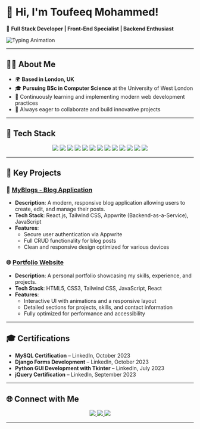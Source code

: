 # 👋 Hi, I'm Toufeeq Mohammed!  

🚀 **Full Stack Developer | Front-End Specialist | Backend Enthusiast**  

![Typing Animation](https://readme-typing-svg.herokuapp.com?font=Fira+Code&size=22&duration=4000&pause=500&color=F77B00&vCenter=true&width=500&lines=Creating+Impactful+Web+Applications;Specialist+in+React+%26+Django;Passionate+Problem-Solver)

---

## 🧑‍💻 About Me  

- 🌍 **Based in London, UK**  
- 🎓 **Pursuing BSc in Computer Science** at the University of West London  
- 🌱 Continuously learning and implementing modern web development practices  
- 💬 Always eager to collaborate and build innovative projects  

---

## 🚀 Tech Stack  

<p align="center">
  <!-- Frontend -->
  <img src="https://img.shields.io/badge/HTML5-E34F26?style=for-the-badge&logo=html5&logoColor=white" />
  <img src="https://img.shields.io/badge/CSS3-1572B6?style=for-the-badge&logo=css3&logoColor=white" />
  <img src="https://img.shields.io/badge/JavaScript-F7DF1E?style=for-the-badge&logo=javascript&logoColor=black" />
  <img src="https://img.shields.io/badge/React-61DAFB?style=for-the-badge&logo=react&logoColor=black" />
  <img src="https://img.shields.io/badge/TypeScript-3178C6?style=for-the-badge&logo=typescript&logoColor=white" />
  <img src="https://img.shields.io/badge/Tailwind_CSS-06B6D4?style=for-the-badge&logo=tailwind-css&logoColor=white" />
  
  <!-- Backend -->
  <img src="https://img.shields.io/badge/Python-3776AB?style=for-the-badge&logo=python&logoColor=white" />
  <img src="https://img.shields.io/badge/Django-092E20?style=for-the-badge&logo=django&logoColor=white" />
  <img src="https://img.shields.io/badge/REST_API-FF6F61?style=for-the-badge&logo=api&logoColor=white" />
  
  <!-- Database -->
  <img src="https://img.shields.io/badge/MySQL-4479A1?style=for-the-badge&logo=mysql&logoColor=white" />
  <img src="https://img.shields.io/badge/MongoDB-47A248?style=for-the-badge&logo=mongodb&logoColor=white" />
  
  <!-- Tools -->
  <img src="https://img.shields.io/badge/Git-F05032?style=for-the-badge&logo=git&logoColor=white" />
  <img src="https://img.shields.io/badge/Figma-F24E1E?style=for-the-badge&logo=figma&logoColor=white" />
</p>

---

## 🌟 Key Projects  

### 📝 **[MyBlogs - Blog Application](https://toufeeqblogs.info)**  
- **Description**: A modern, responsive blog application allowing users to create, edit, and manage their posts.  
- **Tech Stack**: React.js, Tailwind CSS, Appwrite (Backend-as-a-Service), JavaScript  
- **Features**:  
  - Secure user authentication via Appwrite  
  - Full CRUD functionality for blog posts  
  - Clean and responsive design optimized for various devices  

### 🌐 **[Portfolio Website](https://thetoufeeq.com)**  
- **Description**: A personal portfolio showcasing my skills, experience, and projects.  
- **Tech Stack**: HTML5, CSS3, Tailwind CSS, JavaScript, React 
- **Features**:  
  - Interactive UI with animations and a responsive layout  
  - Detailed sections for projects, skills, and contact information  
  - Fully optimized for performance and accessibility  

---

## 🎓 Certifications  

- **MySQL Certification** – LinkedIn, October 2023  
- **Django Forms Development** – LinkedIn, October 2023  
- **Python GUI Development with Tkinter** – LinkedIn, July 2023  
- **jQuery Certification** – LinkedIn, September 2023  

---

## 🌐 Connect with Me  

<p align="center">
  <a href="https://www.linkedin.com/in/yourlinkedinprofile/" target="_blank">
    <img src="https://img.shields.io/badge/-LinkedIn-0A66C2?logo=linkedin&logoColor=white&style=for-the-badge" />
  </a>
  <a href="https://www.thetoufeeq.com" target="_blank">
    <img src="https://img.shields.io/badge/-Website-F77B00?logo=internet-explorer&logoColor=white&style=for-the-badge" />
  </a>
  <a href="mailto:mohdtoufeeq1447@gmail.com" target="_blank">
    <img src="https://img.shields.io/badge/-Email-D14836?logo=gmail&logoColor=white&style=for-the-badge" />
  </a>
</p>

---

